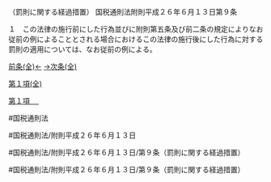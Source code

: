（罰則に関する経過措置）
国税通則法附則平成２６年６月１３日第９条

１　この法律の施行前にした行為並びに附則第五条及び前二条の規定によりなお従前の例によることとされる場合におけるこの法律の施行後にした行為に対する罰則の適用については、なお従前の例による。

[前条(全)←](国税通則法＿＿＿＿附則平成２６年６月１３日第６条_.md)    [→次条(全)](国税通則法＿＿＿＿附則平成２６年６月１３日第１０条_.md)

[第１項(全)](国税通則法＿＿＿＿附則平成２６年６月１３日第９条第１項_.md)  

[第１項 　 ](国税通則法＿＿＿＿附則平成２６年６月１３日第９条第１項.md)  

#国税通則法

#国税通則法/附則平成２６年６月１３日

#国税通則法/附則平成２６年６月１３日/第９条（罰則に関する経過措置）

#国税通則法/附則平成２６年６月１３日/第９条（罰則に関する経過措置）

